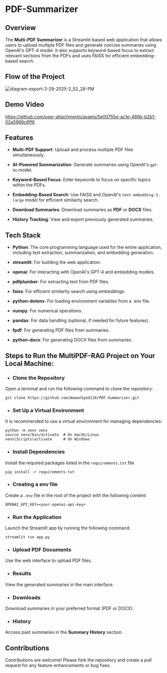 # PDF-Summarizer

## Overview
The **Multi-PDF Summarizer** is a Streamlit-based web application that allows users to upload multiple PDF files and generate concise summaries using OpenAI's GPT-4 model. It also supports keyword-based focus to extract relevant sections from the PDFs and uses FAISS for efficient embedding-based search.

## Flow of the Project
![diagram-export-3-29-2025-2_52_28-PM](https://github.com/user-attachments/assets/e8f28cdb-7de8-46f6-9909-3dead8dfad6b)


## Demo Video
https://github.com/user-attachments/assets/5e00755e-ac1e-466b-b2b1-02a5966c6ff6



## Features
- **Multi-PDF Support**: Upload and process multiple PDF files simultaneously.

- **AI-Powered Summarization**: Generate summaries using OpenAI's `gpt-4o` model.
  
- **Keyword-Based Focus**: Enter keywords to focus on specific topics within the PDFs.
  
- **Embedding-Based Search**: Use FAISS and OpenAI's `text-embedding-3-large` model for efficient similarity search.
  
- **Download Summaries**: Download summaries as **PDF** or **DOCX** files.
  
- **History Tracking**: View and export previously generated summaries.
  
## Tech Stack
- **Python**: The core programming language used for the entire application, including text extraction, summarization, and embedding generation.

- **streamlit**: For building the web application.

- **openai**: For interacting with OpenAI's GPT-4 and embedding models.

- **pdfplumber**: For extracting text from PDF files.

- **faiss**: For efficient similarity search using embeddings.

- **python-dotenv**: For loading environment variables from a .env file.

- **numpy**: For numerical operations.

- **pandas**: For data handling (optional, if needed for future features).

- **fpdf**: For generating PDF files from summaries.

- **python-docx**: For generating DOCX files from summaries.

## Steps to Run the MultiPDF-RAG Project on Your Local Machine:
- ### Clone the Repository
Open a terminal and run the following command to clone the repository:

```
git clone https://github.com/AmaanSyed110/PDF-Summarizer.git
```
- ### Set Up a Virtual Environment
It is recommended to use a virtual environment for managing dependencies:

```
python -m venv venv
source venv/bin/activate  # On macOS/Linux
venv\Scripts\activate     # On Windows
```
- ### Install Dependencies
Install the required packages listed in the ```requirements.txt``` file
```
pip install -r requirements.txt
```
- ### Creating a env file
Create a ```.env``` file in the root of the project with the following content:
```
OPENAI_API_KEY=<your-openai-api-key>
```

- ### Run the Application
Launch the Streamlit app by running the following command:
```
streamlit run app.py
```
- ### Upload PDF Documents
Use the web interface to upload PDF files.

- ### Results
View the generated summaries in the main interface.

- ### Downloads
Download summaries in your preferred format (PDF or DOCX).

- ### History
Access past summaries in the **Summary History** section.


## Contributions
Contributions are welcome! Please fork the repository and create a pull request for any feature enhancements or bug fixes.
